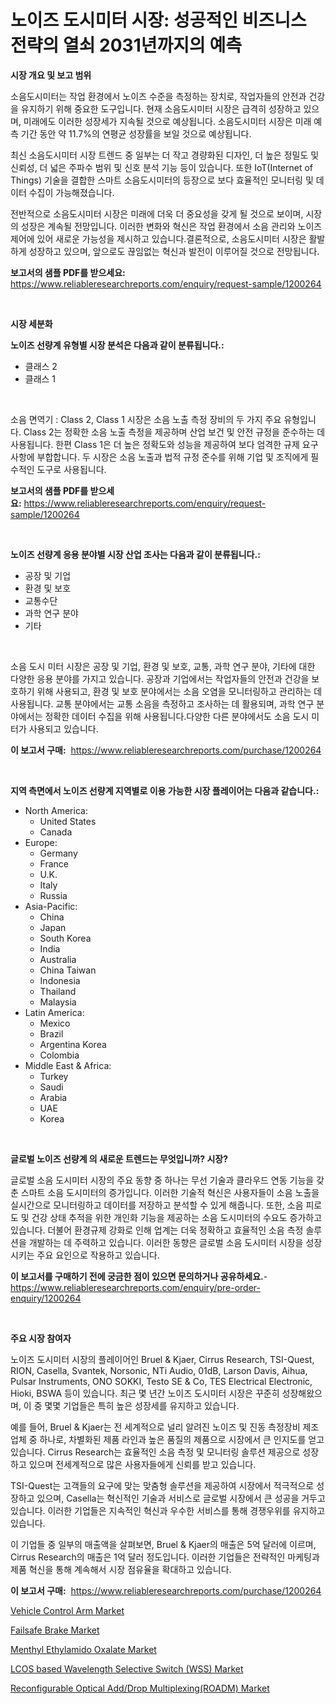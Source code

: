 <p><h1>노이즈 도시미터 시장: 성공적인 비즈니스 전략의 열쇠 2031년까지의 예측</h1></p><p><strong>시장 개요 및 보고 범위</strong></p>
<p><p>소음도시미터는 작업 환경에서 노이즈 수준을 측정하는 장치로, 작업자들의 안전과 건강을 유지하기 위해 중요한 도구입니다. 현재 소음도시미터 시장은 급격히 성장하고 있으며, 미래에도 이러한 성장세가 지속될 것으로 예상됩니다. 소음도시미터 시장은 미래 예측 기간 동안 약 11.7%의 연평균 성장률을 보일 것으로 예상됩니다. </p><p>최신 소음도시미터 시장 트렌드 중 일부는 더 작고 경량화된 디자인, 더 높은 정밀도 및 신뢰성, 더 넓은 주파수 범위 및 신호 분석 기능 등이 있습니다. 또한 IoT(Internet of Things) 기술을 결합한 스마트 소음도시미터의 등장으로 보다 효율적인 모니터링 및 데이터 수집이 가능해졌습니다.</p><p>전반적으로 소음도시미터 시장은 미래에 더욱 더 중요성을 갖게 될 것으로 보이며, 시장의 성장은 계속될 전망입니다. 이러한 변화와 혁신은 작업 환경에서 소음 관리와 노이즈 제어에 있어 새로운 가능성을 제시하고 있습니다.결론적으로, 소음도시미터 시장은 활발하게 성장하고 있으며, 앞으로도 끊임없는 혁신과 발전이 이루어질 것으로 전망됩니다.</p></p>
<p><strong>보고서의 샘플 PDF를 받으세요:</strong> <a href="https://www.reliableresearchreports.com/enquiry/request-sample/1200264">https://www.reliableresearchreports.com/enquiry/request-sample/1200264</a></p>
<p>&nbsp;</p>
<p><strong>시장 세분화</strong></p>
<p><strong>노이즈 선량계 유형별 시장 분석은 다음과 같이 분류됩니다.:</strong></p>
<p><ul><li>클래스 2</li><li>클래스 1</li></ul></p>
<p>&nbsp;</p>
<p><p>소음 면역기 : Class 2, Class 1 시장은 소음 노출 측정 장비의 두 가지 주요 유형입니다. Class 2는 정확한 소음 노출 측정을 제공하며 산업 보건 및 안전 규정을 준수하는 데 사용됩니다. 한편 Class 1은 더 높은 정확도와 성능을 제공하여 보다 엄격한 규제 요구 사항에 부합합니다. 두 시장은 소음 노출과 법적 규정 준수를 위해 기업 및 조직에게 필수적인 도구로 사용됩니다.</p></p>
<p><strong>보고서의 샘플 PDF를 받으세요:</strong>&nbsp;<a href="https://www.reliableresearchreports.com/enquiry/request-sample/1200264">https://www.reliableresearchreports.com/enquiry/request-sample/1200264</a></p>
<p>&nbsp;</p>
<p><strong> 노이즈 선량계 응용 분야별 시장 산업 조사는 다음과 같이 분류됩니다.:</strong></p>
<p><ul><li>공장 및 기업</li><li>환경 및 보호</li><li>교통수단</li><li>과학 연구 분야</li><li>기타</li></ul></p>
<p>&nbsp;</p>
<p><p>소음 도시 미터 시장은 공장 및 기업, 환경 및 보호, 교통, 과학 연구 분야, 기타에 대한 다양한 응용 분야를 가지고 있습니다. 공장과 기업에서는 작업자들의 안전과 건강을 보호하기 위해 사용되고, 환경 및 보호 분야에서는 소음 오염을 모니터링하고 관리하는 데 사용됩니다. 교통 분야에서는 교통 소음을 측정하고 조사하는 데 활용되며, 과학 연구 분야에서는 정확한 데이터 수집을 위해 사용됩니다.다양한 다른 분야에서도 소음 도시 미터가 사용되고 있습니다.</p></p>
<p><strong>이 보고서 구매:</strong>&nbsp; <a href="https://www.reliableresearchreports.com/purchase/1200264">https://www.reliableresearchreports.com/purchase/1200264</a></p>
<p>&nbsp;</p>
<p><strong>지역 측면에서 노이즈 선량계 지역별로 이용 가능한 시장 플레이어는 다음과 같습니다.:</strong></p>
<p><ul>
    <li>
        North America:
        <ul>
            <li>United States</li>
            <li>Canada</li>
        </ul>
    </li>
    <li>
        Europe:
        <ul>
            <li>Germany</li>
            <li>France</li>
            <li>U.K.</li>
            <li>Italy</li>
            <li>Russia</li>
        </ul>
    </li>
    <li>
        Asia-Pacific:
        <ul>
            <li>China</li>
            <li>Japan</li>
            <li>South Korea</li>
            <li>India</li>
            <li>Australia</li>
            <li>China Taiwan</li>
            <li>Indonesia</li>
            <li>Thailand</li>
            <li>Malaysia</li>
        </ul>
    </li>
    <li>
        Latin America:
        <ul>
            <li>Mexico</li>
            <li>Brazil</li>
            <li>Argentina Korea</li>
            <li>Colombia</li>
        </ul>
    </li>
    <li>
        Middle East & Africa:
        <ul>
            <li>Turkey</li>
            <li>Saudi</li>
            <li>Arabia</li>
            <li>UAE</li>
            <li>Korea</li>
        </ul>
    </li>
    </ul></p>
<p>&nbsp;</p>
<p><strong>글로벌 노이즈 선량계 의 새로운 트렌드는 무엇입니까? 시장?</strong></p>
<p><p>글로벌 소음 도시미터 시장의 주요 동향 중 하나는 무선 기술과 클라우드 연동 기능을 갖춘 스마트 소음 도시미터의 증가입니다. 이러한 기술적 혁신은 사용자들이 소음 노출을 실시간으로 모니터링하고 데이터를 저장하고 분석할 수 있게 해줍니다. 또한, 소음 피로도 및 건강 상태 추적을 위한 개인화 기능을 제공하는 소음 도시미터의 수요도 증가하고 있습니다. 더불어 환경규제 강화로 인해 업계는 더욱 정확하고 효율적인 소음 측정 솔루션을 개발하는 데 주력하고 있습니다. 이러한 동향은 글로벌 소음 도시미터 시장을 성장시키는 주요 요인으로 작용하고 있습니다.</p></p>
<p><strong>이 보고서를 구매하기 전에 궁금한 점이 있으면 문의하거나 공유하세요.</strong>- <a href="https://www.reliableresearchreports.com/enquiry/pre-order-enquiry/1200264">https://www.reliableresearchreports.com/enquiry/pre-order-enquiry/1200264</a></p>
<p>&nbsp;</p>
<p><strong>주요 시장 참여자</strong></p>
<p><p>노이즈 도시미터 시장의 플레이어인 Bruel & Kjaer, Cirrus Research, TSI-Quest, RION, Casella, Svantek, Norsonic, NTi Audio, 01dB, Larson Davis, Aihua, Pulsar Instruments, ONO SOKKI, Testo SE & Co, TES Electrical Electronic, Hioki, BSWA 등이 있습니다. 최근 몇 년간 노이즈 도시미터 시장은 꾸준히 성장해왔으며, 이 중 몇몇 기업들은 특히 높은 성장세를 유지하고 있습니다.</p><p>예를 들어, Bruel & Kjaer는 전 세계적으로 널리 알려진 노이즈 및 진동 측정장비 제조업체 중 하나로, 차별화된 제품 라인과 높은 품질의 제품으로 시장에서 큰 인지도를 얻고 있습니다. Cirrus Research는 효율적인 소음 측정 및 모니터링 솔루션 제공으로 성장하고 있으며 전세계적으로 많은 사용자들에게 신뢰를 받고 있습니다.</p><p>TSI-Quest는 고객들의 요구에 맞는 맞춤형 솔루션을 제공하여 시장에서 적극적으로 성장하고 있으며, Casella는 혁신적인 기술과 서비스로 글로벌 시장에서 큰 성공을 거두고 있습니다. 이러한 기업들은 지속적인 혁신과 우수한 서비스를 통해 경쟁우위를 유지하고 있습니다.</p><p>이 기업들 중 일부의 매출액을 살펴보면, Bruel & Kjaer의 매출은 5억 달러에 이르며, Cirrus Research의 매출은 1억 달러 정도입니다. 이러한 기업들은 전략적인 마케팅과 제품 혁신을 통해 계속해서 시장 점유율을 확대하고 있습니다.</p></p>
<p><strong>이 보고서 구매:</strong>&nbsp;&nbsp;<a href="https://www.reliableresearchreports.com/purchase/1200264">https://www.reliableresearchreports.com/purchase/1200264</a></p>
<p><p><a href="https://issuu.com/reportprime-2/docs/vehicle-control-arm-market-size-2030.pptx">Vehicle Control Arm Market</a></p><p><a href="https://view.publitas.com/reportprime-1/failsafe-brake-market-size-focuses-on-market-dynamics-in-depth-analysis-and-future-projections-of-its-market-forecasted-for-period-from-2024-to-2031/">Failsafe Brake Market</a></p><p><a href="https://faithful-glue-af3.notion.site/Menthyl-Ethylamido-Oxalate-Market-Research-Report-Unlocks-Analysis-on-the-Market-Financial-Status-M-201cdf5e2176477b9b84e3c199e033f5">Menthyl Ethylamido Oxalate Market</a></p><p><a href="https://github.com/FassouRP/Market-Research-Report-List-3/blob/main/lcos-based-wavelength-selective-switch-wss-market.md">LCOS based Wavelength Selective Switch (WSS) Market</a></p><p><a href="https://github.com/rahu1506/Market-Research-Report-List-3/blob/main/reconfigurable-optical-adddrop-multiplexingroadm-market.md">Reconfigurable Optical Add/Drop Multiplexing(ROADM) Market</a></p></p>
